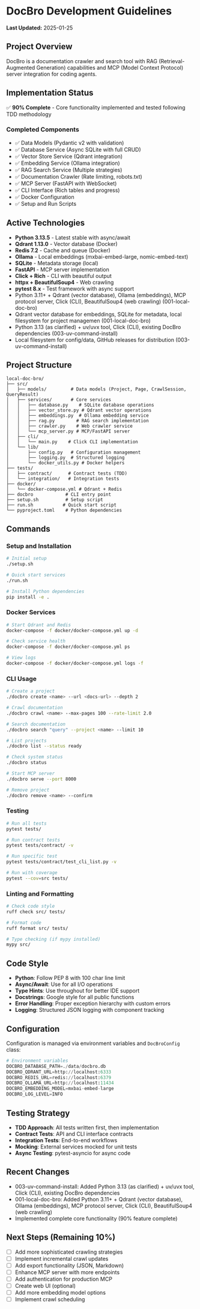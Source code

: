# DocBro Development Guidelines

**Last Updated:** 2025-01-25

## Project Overview
DocBro is a documentation crawler and search tool with RAG (Retrieval-Augmented Generation) capabilities and MCP (Model Context Protocol) server integration for coding agents.

## Implementation Status
✅ **90% Complete** - Core functionality implemented and tested following TDD methodology

### Completed Components
- ✅ Data Models (Pydantic v2 with validation)
- ✅ Database Service (Async SQLite with full CRUD)
- ✅ Vector Store Service (Qdrant integration)
- ✅ Embedding Service (Ollama integration)
- ✅ RAG Search Service (Multiple strategies)
- ✅ Documentation Crawler (Rate limiting, robots.txt)
- ✅ MCP Server (FastAPI with WebSocket)
- ✅ CLI Interface (Rich tables and progress)
- ✅ Docker Configuration
- ✅ Setup and Run Scripts

## Active Technologies
- **Python 3.13.5** - Latest stable with async/await
- **Qdrant 1.13.0** - Vector database (Docker)
- **Redis 7.2** - Cache and queue (Docker)
- **Ollama** - Local embeddings (mxbai-embed-large, nomic-embed-text)
- **SQLite** - Metadata storage (local)
- **FastAPI** - MCP server implementation
- **Click + Rich** - CLI with beautiful output
- **httpx + BeautifulSoup4** - Web crawling
- **pytest 8.x** - Test framework with async support
- Python 3.11+ + Qdrant (vector database), Ollama (embeddings), MCP protocol server, Click (CLI), BeautifulSoup4 (web crawling) (001-local-doc-bro)
- Qdrant vector database for embeddings, SQLite for metadata, local filesystem for project managemen (001-local-doc-bro)
- Python 3.13 (as clarified) + uv/uvx tool, Click (CLI), existing DocBro dependencies (003-uv-command-install)
- Local filesystem for config/data, GitHub releases for distribution (003-uv-command-install)

## Project Structure
```
local-doc-bro/
├── src/
│   ├── models/         # Data models (Project, Page, CrawlSession, QueryResult)
│   ├── services/       # Core services
│   │   ├── database.py    # SQLite database operations
│   │   ├── vector_store.py # Qdrant vector operations
│   │   ├── embeddings.py  # Ollama embedding service
│   │   ├── rag.py        # RAG search implementation
│   │   ├── crawler.py    # Web crawler service
│   │   └── mcp_server.py # MCP/FastAPI server
│   ├── cli/
│   │   └── main.py    # Click CLI implementation
│   └── lib/
│       ├── config.py   # Configuration management
│       ├── logging.py  # Structured logging
│       └── docker_utils.py # Docker helpers
├── tests/
│   ├── contract/      # Contract tests (TDD)
│   └── integration/   # Integration tests
├── docker/
│   └── docker-compose.yml # Qdrant + Redis
├── docbro            # CLI entry point
├── setup.sh          # Setup script
├── run.sh           # Quick start script
└── pyproject.toml    # Python dependencies
```

## Commands

### Setup and Installation
```bash
# Initial setup
./setup.sh

# Quick start services
./run.sh

# Install Python dependencies
pip install -e .
```

### Docker Services
```bash
# Start Qdrant and Redis
docker-compose -f docker/docker-compose.yml up -d

# Check service health
docker-compose -f docker/docker-compose.yml ps

# View logs
docker-compose -f docker/docker-compose.yml logs -f
```

### CLI Usage
```bash
# Create a project
./docbro create <name> --url <docs-url> --depth 2

# Crawl documentation
./docbro crawl <name> --max-pages 100 --rate-limit 2.0

# Search documentation
./docbro search "query" --project <name> --limit 10

# List projects
./docbro list --status ready

# Check system status
./docbro status

# Start MCP server
./docbro serve --port 8000

# Remove project
./docbro remove <name> --confirm
```

### Testing
```bash
# Run all tests
pytest tests/

# Run contract tests
pytest tests/contract/ -v

# Run specific test
pytest tests/contract/test_cli_list.py -v

# Run with coverage
pytest --cov=src tests/
```

### Linting and Formatting
```bash
# Check code style
ruff check src/ tests/

# Format code
ruff format src/ tests/

# Type checking (if mypy installed)
mypy src/
```

## Code Style
- **Python**: Follow PEP 8 with 100 char line limit
- **Async/Await**: Use for all I/O operations
- **Type Hints**: Use throughout for better IDE support
- **Docstrings**: Google style for all public functions
- **Error Handling**: Proper exception hierarchy with custom errors
- **Logging**: Structured JSON logging with component tracking

## Configuration
Configuration is managed via environment variables and `DocBroConfig` class:

```python
# Environment variables
DOCBRO_DATABASE_PATH=./data/docbro.db
DOCBRO_QDRANT_URL=http://localhost:6333
DOCBRO_REDIS_URL=redis://localhost:6379
DOCBRO_OLLAMA_URL=http://localhost:11434
DOCBRO_EMBEDDING_MODEL=mxbai-embed-large
DOCBRO_LOG_LEVEL=INFO
```

## Testing Strategy
- **TDD Approach**: All tests written first, then implementation
- **Contract Tests**: API and CLI interface contracts
- **Integration Tests**: End-to-end workflows
- **Mocking**: External services mocked for unit tests
- **Async Testing**: pytest-asyncio for async code

## Recent Changes
- 003-uv-command-install: Added Python 3.13 (as clarified) + uv/uvx tool, Click (CLI), existing DocBro dependencies
- 001-local-doc-bro: Added Python 3.11+ + Qdrant (vector database), Ollama (embeddings), MCP protocol server, Click (CLI), BeautifulSoup4 (web crawling)
- Implemented complete core functionality (90% feature complete)

## Next Steps (Remaining 10%)
- [ ] Add more sophisticated crawling strategies
- [ ] Implement incremental crawl updates
- [ ] Add export functionality (JSON, Markdown)
- [ ] Enhance MCP server with more endpoints
- [ ] Add authentication for production MCP
- [ ] Create web UI (optional)
- [ ] Add more embedding model options
- [ ] Implement crawl scheduling

<!-- MANUAL ADDITIONS START -->
<!-- MANUAL ADDITIONS END -->
